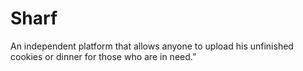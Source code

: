 # Sharf
An independent platform that allows anyone to upload his unfinished cookies or dinner for those who are in need.”
